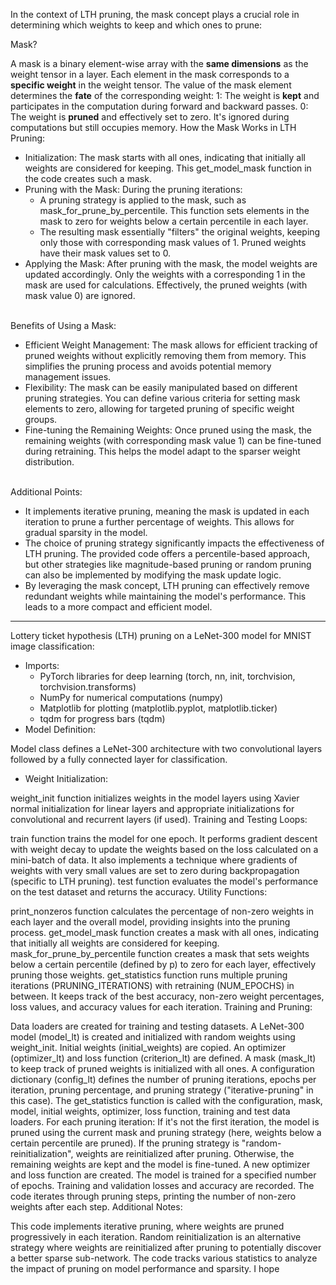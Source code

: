 In the context of LTH pruning, the mask concept plays a crucial role in determining which weights to keep and which ones to prune:

Mask?

A mask is a binary element-wise array with the **same dimensions** as the weight tensor in a layer.
Each element in the mask corresponds to a **specific weight** in the weight tensor.
The value of the mask element determines the **fate** of the corresponding weight:
1: The weight is **kept** and participates in the computation during forward and backward passes.
0: The weight is **pruned** and effectively set to zero. It's ignored during computations but still occupies memory.
How the Mask Works in LTH Pruning:

- Initialization: The mask starts with all ones, indicating that initially all weights are considered for keeping. This get_model_mask function in the code creates such a mask.
- Pruning with the Mask: During the pruning iterations:
  - A pruning strategy is applied to the mask, such as mask_for_prune_by_percentile. This function sets elements in the mask to zero for weights below a certain percentile in each layer.
  - The resulting mask essentially "filters" the original weights, keeping only those with corresponding mask values of 1. Pruned weights have their mask values set to 0.
- Applying the Mask:
After pruning with the mask, the model weights are updated accordingly. Only the weights with a corresponding 1 in the mask are used for calculations. Effectively, the pruned weights (with mask value 0) are ignored.
<br>
Benefits of Using a Mask:

- Efficient Weight Management: The mask allows for efficient tracking of pruned weights without explicitly removing them from memory. This simplifies the pruning process and avoids potential memory management issues.
- Flexibility: The mask can be easily manipulated based on different pruning strategies. You can define various criteria for setting mask elements to zero, allowing for targeted pruning of specific weight groups.
- Fine-tuning the Remaining Weights: Once pruned using the mask, the remaining weights (with corresponding mask value 1) can be fine-tuned during retraining. This helps the model adapt to the sparser weight distribution.
<br>
Additional Points:

- It implements iterative pruning, meaning the mask is updated in each iteration to prune a further percentage of weights. This allows for gradual sparsity in the model.
- The choice of pruning strategy significantly impacts the effectiveness of LTH pruning. The provided code offers a percentile-based approach, but other strategies like magnitude-based pruning or random pruning can also be implemented by modifying the mask update logic.
- By leveraging the mask concept, LTH pruning can effectively remove redundant weights while maintaining the model's performance. This leads to a more compact and efficient model.

---------
Lottery ticket hypothesis (LTH) pruning on a LeNet-300 model for MNIST image classification:

- Imports:
  - PyTorch libraries for deep learning (torch, nn, init, torchvision, torchvision.transforms)
  - NumPy for numerical computations (numpy)
  - Matplotlib for plotting (matplotlib.pyplot, matplotlib.ticker)
  - tqdm for progress bars (tqdm)
- Model Definition:

Model class defines a LeNet-300 architecture with two convolutional layers followed by a fully connected layer for classification.
- Weight Initialization:

weight_init function initializes weights in the model layers using Xavier normal initialization for linear layers and appropriate initializations for convolutional and recurrent layers (if used).
Training and Testing Loops:

train function trains the model for one epoch. It performs gradient descent with weight decay to update the weights based on the loss calculated on a mini-batch of data. It also implements a technique where gradients of weights with very small values are set to zero during backpropagation (specific to LTH pruning).
test function evaluates the model's performance on the test dataset and returns the accuracy.
Utility Functions:

print_nonzeros function calculates the percentage of non-zero weights in each layer and the overall model, providing insights into the pruning process.
get_model_mask function creates a mask with all ones, indicating that initially all weights are considered for keeping.
mask_for_prune_by_percentile function creates a mask that sets weights below a certain percentile (defined by p) to zero for each layer, effectively pruning those weights.
get_statistics function runs multiple pruning iterations (PRUNING_ITERATIONS) with retraining (NUM_EPOCHS) in between. It keeps track of the best accuracy, non-zero weight percentages, loss values, and accuracy values for each iteration.
Training and Pruning:

Data loaders are created for training and testing datasets.
A LeNet-300 model (model_lt) is created and initialized with random weights using weight_init.
Initial weights (initial_weights) are copied.
An optimizer (optimizer_lt) and loss function (criterion_lt) are defined.
A mask (mask_lt) to keep track of pruned weights is initialized with all ones.
A configuration dictionary (config_lt) defines the number of pruning iterations, epochs per iteration, pruning percentage, and pruning strategy ("iterative-pruning" in this case).
The get_statistics function is called with the configuration, mask, model, initial weights, optimizer, loss function, training and test data loaders.
For each pruning iteration:
If it's not the first iteration, the model is pruned using the current mask and pruning strategy (here, weights below a certain percentile are pruned).
If the pruning strategy is "random-reinitialization", weights are reinitialized after pruning. Otherwise, the remaining weights are kept and the model is fine-tuned.
A new optimizer and loss function are created.
The model is trained for a specified number of epochs.
Training and validation losses and accuracy are recorded.
The code iterates through pruning steps, printing the number of non-zero weights after each step.
Additional Notes:

This code implements iterative pruning, where weights are pruned progressively in each iteration.
Random reinitialization is an alternative strategy where weights are reinitialized after pruning to potentially discover a better sparse sub-network.
The code tracks various statistics to analyze the impact of pruning on model performance and sparsity.
I hope 
